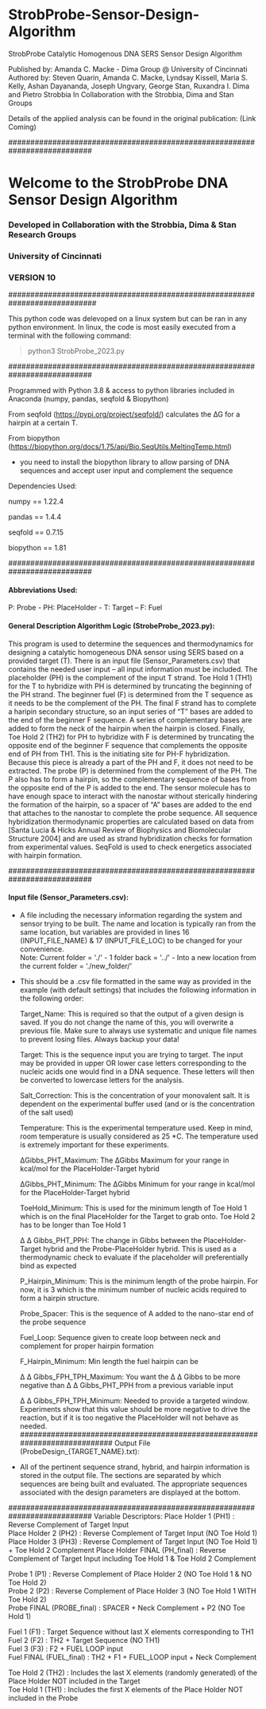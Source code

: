 # StrobProbe-Sensor-Design-Algorithm
StrobProbe Catalytic Homogenous DNA SERS Sensor Design Algorithm

Published by: Amanda C. Macke - Dima Group @ University of Cincinnati
Authored by: Steven Quarin, Amanda C. Macke, Lyndsay Kissell, Maria S. Kelly, Ashan Dayananda, Joseph Ungvary, George Stan, Ruxandra I. Dima and Pietro Strobbia
In Collaboration with the Strobbia, Dima and Stan Groups

Details of the applied analysis can be found in the original publication: (Link Coming)

########################################################################### 
# Welcome to the StrobProbe DNA Sensor Design Algorithm  
### Developed in Collaboration with the Strobbia, Dima & Stan Research Groups  
### University of Cincinnati  
### VERSION 10 
############################################################################ 

This python code was delevoped on a linux system but can be ran in any python environment. In linux, the code is most easily executed from a terminal with the following command: 

> python3 StrobProbe_2023.py 

###########################################################################

Programmed with Python 3.8 & access to python libraries included in Anaconda (numpy, pandas, seqfold & Biopython) 

From seqfold (https://pypi.org/project/seqfold/) calculates the ∆G for a hairpin at a certain T.

From biopython (https://biopython.org/docs/1.75/api/Bio.SeqUtils.MeltingTemp.html) 
- you need to install the biopython library to allow parsing of DNA sequences and accept user input and complement the sequence 

Dependencies Used: 

numpy == 1.22.4 

pandas == 1.4.4 

seqfold == 0.7.15 

biopython == 1.81 

###########################################################################

#### Abbreviations Used: 
P: Probe - PH: PlaceHolder - T: Target – F: Fuel 

#### General Description Algorithm Logic (StrobeProbe_2023.py): 
This program is used to determine the sequences and thermodynamics for designing a catalytic homogeneous DNA sensor using SERS based on a provided target (T). There is an input file (Sensor_Parameters.csv) that contains the needed user input – all input information must be included. The placeholder (PH) is the complement of the input T strand. Toe Hold 1 (TH1) for the T to hybridize with PH is determined by truncating the beginning of the PH strand. The beginner fuel (F) is determined from the T sequence as it needs to be the complement of the PH. The final F strand has to complete a haripin secondary structure, so an input series of “T” bases are added to the end of the beginner F sequence. A series of complementary bases are added to form the neck of the hairpin when the hairpin is closed. Finally, Toe Hold 2 (TH2) for PH to hybridize with F is determined by truncating the opposite end of the beginner F sequence that complements the opposite end of PH from TH1. This is the initiating site for PH-F hybridization. Because this piece is already a part of the PH and F, it does not need to be extracted. The probe (P) is determined from the complement of the PH. The P also has to form a hairpin, so the complementary sequence of bases from the opposite end of the P is added to the end. The sensor molecule has to have enough space to interact with the nanostar without sterically hindering the formation of the hairpin, so a spacer of “A” bases are added to the end that attaches to the nanostar to complete the probe sequence. All sequence hybridization thermodynamic properties are calculated based on data from [Santa Lucia & Hicks Annual Review of Biophysics and Biomolecular Structure 2004] and are used as strand hybridization checks for formation from experimental values. SeqFold is used to check energetics associated with hairpin formation. 

###########################################################################

#### Input file (Sensor_Parameters.csv): 

- A file including the necessary information regarding the system and sensor trying to be built. The name and location is typically ran from the same location, but variables are provided in lines 16 (INPUT_FILE_NAME) & 17 (INPUT_FILE_LOC) to be changed for your convenience.  
Note: Current folder = './' - 1 folder back = '../' - Into a new location from the current folder = ‘./new_folder/’ 

- This should be a .csv file formatted in the same way as provided in the example (with default settings) that includes the following information in the following order: 
    
    Target_Name: This is required so that the output of a given design is saved. If you do not change the name of this, you will overwrite a previous file. Make sure to always use systematic and unique file names to prevent losing files.  Always backup your data! 

    Target: This is the sequence input you are trying to target. The input may be provided in upper OR lower case letters corresponding to the nucleic acids one would find in a DNA sequence. These letters will then be converted to lowercase letters for the analysis. 

    Salt_Correction: This is the concentration of your monovalent salt. It is dependent on the experimental buffer used (and or is the concentration of the salt used) 

    Temperature: This is the experimental temperature used. Keep in mind, room temperature is usually considered as 25 *C. The temperature used is extremely important for these experiments.  

    ΔGibbs_PHT_Maximum: The ΔGibbs Maximum for your range in kcal/mol for the PlaceHolder-Target hybrid 

    ΔGibbs_PHT_Minimum: The ΔGibbs Minimum for your range in kcal/mol for the PlaceHolder-Target hybrid 

    ToeHold_Minimum: This is used for the minimum length of Toe Hold 1 which is on the final PlaceHolder for the Target to grab onto. Toe Hold 2 has to be longer than Toe Hold 1  

    Δ Δ Gibbs_PHT_PPH: The change in Gibbs between the PlaceHolder-Target hybrid and the Probe-PlaceHolder hybrid. This is used as a thermodynamic check to evaluate if the placeholder will preferentially bind as expected 

    P_Hairpin_Minimum: This is the minimum length of the probe hairpin. For now, it is 3 which is the minimum number of nucleic acids required to form a hairpin structure. 

    Probe_Spacer: This is the sequence of A added to the nano-star end of the probe sequence 

    Fuel_Loop: Sequence given to create loop between neck and complement for proper hairpin formation  

    F_Hairpin_Minimum: Min length the fuel hairpin can be 

    Δ Δ Gibbs_FPH_TPH_Maximum: You want the Δ Δ Gibbs to be more negative than Δ Δ Gibbs_PHT_PPH from a previous variable input 

    Δ Δ Gibbs_FPH_TPH_Minimum: Needed to provide a targeted window. Experiments show that this value should be more negative to drive the reaction, but if it is too negative the PlaceHolder will not behave as needed. 
###########################################################################
Output File (ProbeDesign_{TARGET_NAME}.txt): 
- All of the pertinent sequence strand, hybrid, and hairpin information is stored in the output file. The sections are separated by which sequences are being built and evaluated. The appropriate sequences associated with the design parameters are displayed at the bottom. 

###########################################################################
Variable Descriptors: 
  Place Holder 1 (PH1) : Reverse Complement of Target Input  
  Place Holder 2 (PH2) : Reverse Complement of Target Input (NO Toe Hold 1)  
  Place Holder 3 (PH3) : Reverse Complement of Target Input (NO Toe Hold 1) + Toe Hold 2 Complement
  Place Holder FINAL (PH_final) : Reverse Complement of Target Input including Toe Hold 1 & Toe Hold 2 Complement  
  
  Probe 1 (P1) : Reverse Complement of Place Holder 2 (NO Toe Hold 1 & NO Toe Hold 2)  
  Probe 2 (P2) : Reverse Complement of Place Holder 3 (NO Toe Hold 1 WITH Toe Hold 2)  
  Probe FINAL (PROBE_final) : SPACER + Neck Complement + P2 (NO Toe Hold 1)  

  Fuel 1 (F1) : Target Sequence without last X elements corresponding to TH1  
  Fuel 2 (F2) : TH2 + Target Sequence (NO TH1)  
  Fuel 3 (F3) : F2 + FUEL LOOP input  
  Fuel FINAL (FUEL_final) : TH2 + F1 + FUEL_LOOP input + Neck Complement   

  Toe Hold 2 (TH2) : Includes the last X elements (randomly generated) of the Place Holder NOT included in the Target  
  Toe Hold 1 (TH1) : Includes the first X elements of the Place Holder NOT included in the Probe 
